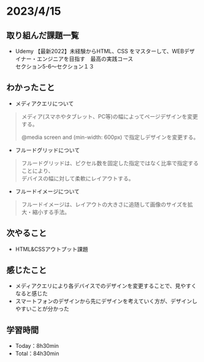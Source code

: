 # 2023/4/15


## 取り組んだ課題一覧
- Udemy 【最新2022】未経験からHTML、CSS をマスターして、WEBデザイナー・エンジニアを目指す　最高の実践コース<br>
セクション5-6〜セクション１３


## わかったこと
- メディアクエリについて
> メディア(スマホやタブレット、PC等)の幅によってページデザインを変更する。
> 
> @media screen and (min-width: 600px) で指定しデザインを変更する。
> 
- フルードグリッドについて
> フルードグリッドは、ピクセル数を固定した指定ではなく比率で指定することにより、<br>デバイスの幅に対して柔軟にレイアウトする。
- フルードイメージについて
> フルードイメージは、レイアウトの大きさに追随して画像のサイズを拡大・縮小する手法。
> 
## 次やること
- HTML&CSSアウトプット課題

## 感じたこと
- メディアクエリにより各デバイスでのデザインを変更することで、見やすくなると感じた
- スマートフォンのデザインから先にデザインを考えていく方が、デザインしやすいことが分かった

## 学習時間
- Today：8h30min
- Total：84h30min

